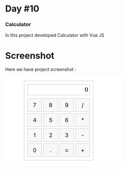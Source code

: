 # Day #10

### Calculator
In this project developed Calculator with Vue JS

# Screenshot
Here we have project screenshot :

![screenshot](screenshot.png)